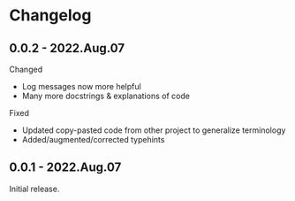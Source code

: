 # Changelog

## 0.0.2 - 2022.Aug.07
Changed
- Log messages now more helpful
- Many more docstrings & explanations of code

Fixed
- Updated copy-pasted code from other project to generalize terminology
- Added/augmented/corrected typehints

## 0.0.1 - 2022.Aug.07

Initial release.
